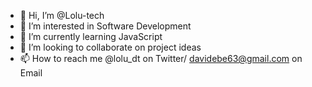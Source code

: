 - 👋 Hi, I’m @Lolu-tech
- 👀 I’m interested in Software Development
- 🌱 I’m currently learning JavaScript
- 💞️ I’m looking to collaborate on project ideas
- 📫 How to reach me @lolu_dt on Twitter/ davidebe63@gmail.com on Email

<!---
Lolu-tech/Lolu-tech is a ✨ special ✨ repository because its `README.md` (this file) appears on your GitHub profile.
You can click the Preview link to take a look at your changes.
--->

